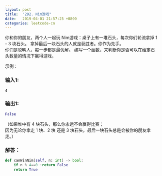 ```yaml
---
layout: post
title:  "292. Nim游戏"
date:   2019-04-01 21:57:25 +0800
categories: leetcode-cn
---
```



你和你的朋友，两个人一起玩 Nim游戏：桌子上有一堆石头，每次你们轮流拿掉 1 - 3 块石头。 拿掉最后一块石头的人就是获胜者。你作为先手。  
你们是聪明人，每一步都是最优解。 编写一个函数，来判断你是否可以在给定石头数量的情况下赢得游戏。

示例：  

### 输入1:   
`4` 

### 输出1:  
```python
False
```
（如果堆中有 4 块石头，那么你永远不会赢得比赛；  
 因为无论你拿走 1 块、2 块 还是 3 块石头，最后一块石头总是会被你的朋友拿走。）

### 解答：  

```python
def canWinNim(self, n: int) -> bool:
    if n % 4==0 :return False
    return True
```